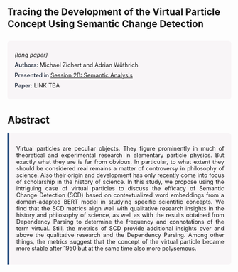 
<style>    
    h2 {
        margin-top: 0;
        margin-bottom: 1.5rem;
        line-height: 1.3;
    }
    
    h3 {
        margin-top: 2rem;
        margin-bottom: 1rem;
        font-size: 1.4rem;
        font-weight:bold;
    }
    
    .metadata {
        background-color: rgba(96,24,67,0.03);
        padding: 1rem;
        font-size:0.8rem;
        border-radius: 6px;
        margin-bottom: 2rem;
    }
    
    .metadata p {
        margin: 0.5rem 0;
    }
    
    .abstract {
        text-align: justify;
        font-size:0.8rem;
        padding: 1rem;
        background-color: rgba(96,24,67,0.03);
        border-left: 4px solid #2c5282;
        border-radius: 0 6px 6px 0;
    }
    
    strong {
        color: #2d3748;
        font-weight: 600;
    }
</style>
<main role="main">
<h2>Tracing the Development of the Virtual Particle Concept Using Semantic Change Detection</h2>

<section class="metadata">
<p style='font-size:0.8rem'><i>(long paper)</i></p>
<p><strong>Authors:</strong> Michael Zichert and Adrian Wüthrich</p>
<p><strong>Presented in</strong> <a href="/programme/#session2B">Session 2B: Semantic Analysis</a></p>
<p><strong>Paper:</strong> LINK TBA</p>
</section>

<section>
<h3>Abstract</h3>
<div class="abstract">
<p>Virtual particles are peculiar objects. They figure prominently in much of theoretical and experimental research in elementary particle physics. But exactly what they are is far from obvious. In particular, to what extent they should be considered  real  remains a matter of controversy in philosophy of science. Also their origin and development has only recently come into focus of scholarship in the history of science. In this study, we propose using the intriguing case of virtual particles to discuss the efficacy of Semantic Change Detection (SCD) based on contextualized word embeddings from a domain-adapted BERT model in studying specific scientific concepts. We find that the SCD metrics align well with qualitative research insights in the history and philosophy of science, as well as with the results obtained from Dependency Parsing to determine the frequency and connotations of the term  virtual. Still, the metrics of SCD provide additional insights over and above the qualitative research and the Dependency Parsing. Among other things, the metrics suggest that the concept of the virtual particle became more stable after 1950 but at the same time also more polysemous.</p>
</div>
</section>
</main>
